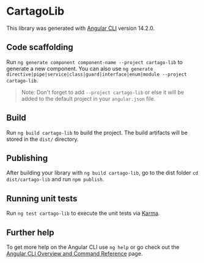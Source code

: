 # CartagoLib

This library was generated with [Angular CLI](https://github.com/angular/angular-cli) version 14.2.0.

## Code scaffolding

Run `ng generate component component-name --project cartago-lib` to generate a new component. You can also use `ng generate directive|pipe|service|class|guard|interface|enum|module --project cartago-lib`.
> Note: Don't forget to add `--project cartago-lib` or else it will be added to the default project in your `angular.json` file. 

## Build

Run `ng build cartago-lib` to build the project. The build artifacts will be stored in the `dist/` directory.

## Publishing

After building your library with `ng build cartago-lib`, go to the dist folder `cd dist/cartago-lib` and run `npm publish`.

## Running unit tests

Run `ng test cartago-lib` to execute the unit tests via [Karma](https://karma-runner.github.io).

## Further help

To get more help on the Angular CLI use `ng help` or go check out the [Angular CLI Overview and Command Reference](https://angular.io/cli) page.
